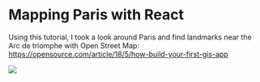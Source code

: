 # Mapping Paris with React

Using this tutorial, I took a look around Paris and find landmarks near the Arc de triomphe with Open Street Map:
https://opensource.com/article/18/5/how-build-your-first-gis-app

![](https://github.com/curiousjazz77/Tinkering-GIS-and-Chrome-Extension/blob/master/Mapping-Paris-With-React/mapping_paris.png)
